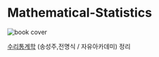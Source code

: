 # Mathematical-Statistics

![book cover](http://image.kyobobook.co.kr/images/book/xlarge/129/x9791158080129.jpg)  


[수리통계학](http://www.kyobobook.co.kr/product/detailViewKor.laf?barcode=9791158080129) (송성주,전명식 / 자유아카데미) 정리
